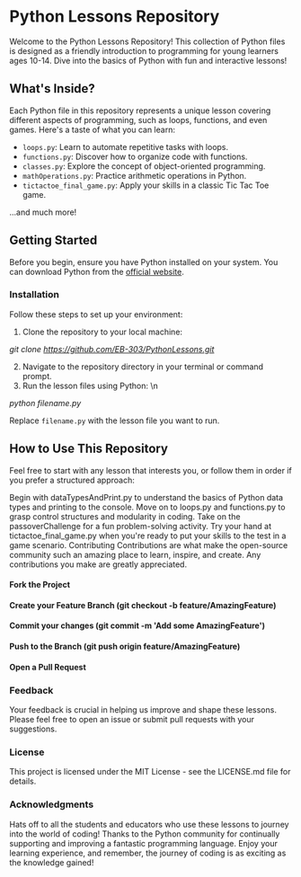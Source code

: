 # Python Lessons Repository

Welcome to the Python Lessons Repository! This collection of Python files is designed as a friendly introduction to programming for young learners ages 10-14. Dive into the basics of Python with fun and interactive lessons!


## What's Inside?

Each Python file in this repository represents a unique lesson covering different aspects of programming, such as loops, functions, and even games. Here's a taste of what you can learn:

- `loops.py`: Learn to automate repetitive tasks with loops.
- `functions.py`: Discover how to organize code with functions.
- `classes.py`: Explore the concept of object-oriented programming.
- `mathOperations.py`: Practice arithmetic operations in Python.
- `tictactoe_final_game.py`: Apply your skills in a classic Tic Tac Toe game.

...and much more!


## Getting Started

Before you begin, ensure you have Python installed on your system. You can download Python from the [official website](https://www.python.org/downloads/).


### Installation

Follow these steps to set up your environment:

1. Clone the repository to your local machine: 

*git clone https://github.com/EB-303/PythonLessons.git*

2. Navigate to the repository directory in your terminal or command prompt.
3. Run the lesson files using Python: \n

*python filename.py*

Replace `filename.py` with the lesson file you want to run.


## How to Use This Repository

Feel free to start with any lesson that interests you, or follow them in order if you prefer a structured approach:

Begin with dataTypesAndPrint.py to understand the basics of Python data types and printing to the console.
Move on to loops.py and functions.py to grasp control structures and modularity in coding.
Take on the passoverChallenge for a fun problem-solving activity.
Try your hand at tictactoe_final_game.py when you're ready to put your skills to the test in a game scenario.
Contributing
Contributions are what make the open-source community such an amazing place to learn, inspire, and create. Any contributions you make are greatly appreciated.

#### Fork the Project
#### Create your Feature Branch (git checkout -b feature/AmazingFeature)
#### Commit your changes (git commit -m 'Add some AmazingFeature')
#### Push to the Branch (git push origin feature/AmazingFeature)
#### Open a Pull Request



### Feedback
Your feedback is crucial in helping us improve and shape these lessons. Please feel free to open an issue or submit pull requests with your suggestions.


### License
This project is licensed under the MIT License - see the LICENSE.md file for details.


### Acknowledgments
Hats off to all the students and educators who use these lessons to journey into the world of coding!
Thanks to the Python community for continually supporting and improving a fantastic programming language.
Enjoy your learning experience, and remember, the journey of coding is as exciting as the knowledge gained!
